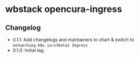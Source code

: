 # wbstack opencura-ingress

## Changelog

- 0.1.1: Add changelogs and maintainers to chart & switch to `networking.k8s.io/v1beta1 Ingress`
- 0.1.0: Initial tag
